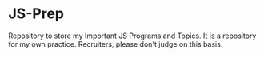 # JS-Prep
Repository to store my Important JS Programs and Topics. It is a repository for my own practice. Recruiters, please don't judge on this basis.
